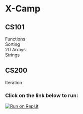 # X-Camp
## CS101
Functions    
Sorting    
2D Arrays    
Strings    
## CS200
Iteration    
### Click on the link below to run:
[![Run on Repl.it](https://repl.it/badge/github/dantheking-crypto/X-Camp)](https://repl.it/github/dantheking-crypto/X-Camp)
